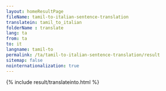 ```yaml
---
layout: homeResultPage
fileName: tamil-to-italian-sentence-translation
translatein: tamil_to_italian
folderName : translate
lang: ta
from: ta
to: it
langname: tamil-to
permalink: /ta/tamil-to-italian-sentence-translation/result
sitemap: false
nointernationalization: true
---
```

{% include result/translateinto.html %}

<script src="/js/result/translation.js" data-foldername="{{page.folderName}}" data-lang="{{page.lang}}"></script>
